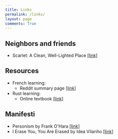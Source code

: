 ```yaml
---
title: Links
permalink: /links/
layout: page
comments: True
---
```



## Neighbors and friends

* Scarlet: A Clean, Well-Lighted Place [\[link\]](https://scarletzhuang.github.io/)


## Resources

* French learning: 
    - Reddit summary page [\[link\]](https://www.reddit.com/r/French/wiki/resources/)
* Rust learning: 
    - Online textbook [\[link\]](https://doc.rust-lang.org/rust-by-example/index.html)

## Manifesti

* Personism by Frank O'Hara [\[link\]](https://opencourses.uoa.gr/modules/document/file.php/ENL9/Instructional%20Package/Texts//Readings/Week%203%3A%20Pop%20art%3A%20breaking%20down%20the%20boundaries%20between%20high%20and%20low/Frank%20O%27Hara%20Personism-2.pdf)
* I Erase You, You Are Erased by Idea Vilariño [\[link\]](https://www.poetryfoundation.org/articles/154715/i-erase-you-you-are-erased)